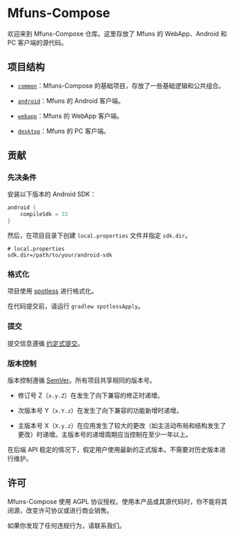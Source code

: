# Mfuns-Compose

欢迎来到 Mfuns-Compose 仓库。这里存放了 Mfuns 的 WebApp、Android 和 PC 客户端的源代码。

## 项目结构

- [`common`](https://github.com/Mfuns-cn/Mfuns-Compose/tree/master/common)：Mfuns-Compose 的基础项目，存放了一些基础逻辑和公共组合。

- [`android`](https://github.com/Mfuns-cn/Mfuns-Compose/tree/master/android)：Mfuns 的 Android 客户端。

- [`webapp`](https://github.com/Mfuns-cn/Mfuns-Compose/tree/master/webapp)：Mfuns 的 WebApp 客户端。

- [`desktop`](https://github.com/Mfuns-cn/Mfuns-Compose/tree/master/desktop)：Mfuns 的 PC 客户端。

## 贡献

### 先决条件

安装以下版本的 Android SDK：

```groovy
android {
    compileSdk = 33
}
```

然后，在项目目录下创建 `local.properties` 文件并指定 `sdk.dir`。

```properties
# local.properties
sdk.dir=/path/to/your/android-sdk
```

### 格式化

项目使用 [spotless](https://github.com/diffplug/spotless) 进行格式化。

在代码提交前，请运行 `gradlew spotlessApply`。

### 提交

提交信息遵循 [约定式提交](https://www.conventionalcommits.org/zh-hans/)。

### 版本控制

版本控制遵循 [SemVer](https://semver.org/lang/zh-CN/)。所有项目共享相同的版本号。

- 修订号 Z（`x.y.Z`）在发生了向下兼容的修正时递增。

- 次版本号 Y（`x.Y.z`）在发生了向下兼容的功能新增时递增。

- 主版本号 X（`X.y.z`）在应用发生了较大的更改（如主活动布局和结构发生了更改）时递增。主版本号的递增周期应当控制在至少一年以上。

在后端 API 稳定的情况下，假定用户使用最新的正式版本。不需要对历史版本进行维护。

## 许可

Mfuns-Compose 使用 AGPL 协议授权。使用本产品或其源代码时，你不能将其闭源，改变许可协议或进行商业销售。

如果你发现了任何违规行为，请联系我们。
